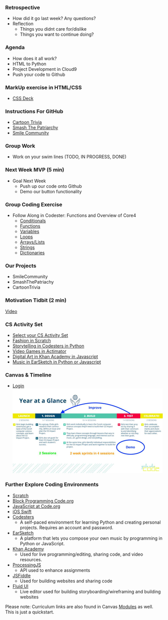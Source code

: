 ### Retrospective
* How did it go last week? Any questions?
* Reflection
  * Things you didnt care for/dislike
  * Things you want to continue doing?

### Agenda
* How does it all work?
* HTML to Python
* Project Development in Cloud9
* Push your code to Github
  
### MarkUp exercise in HTML/CSS
* [CSS Deck](http://cssdeck.com/labs/7zux8zo7)

### Instructions For GitHub
* [Cartoon Trivia](https://github.com/DGPLGWC/cartoontrivia)
* [Smash The Patriarchy](https://github.com/DGPLGWC/smashthepatriarchy)
* [Smile Community](https://github.com/DGPLGWC/smilecommunity)

### Group Work
* Work on your swim lines (TODO, IN PROGRESS, DONE)

### Next Week MVP (5 min)
* Goal Next Week 
    * Push up our code onto Github
    * Demo our button functionality

### Group Coding Exercise
* Follow Along in Codester: Functions and Overview of Core4
  * [Conditionals](https://www.codesters.com/preview/598ad7f9b1574af697cbcbace19a9cc5/)
  * [Functions](https://www.codesters.com/preview/ecfc3ffa2c3143d3ac74d6c74197ab13/)
  * [Variables](https://www.codesters.com/preview/410823bd7ed3463c82f7d8d802fbf340/)
  * [Loops](https://www.codesters.com/preview/656e6d77b73249d6b32f764df0133ab2/)
  * [Arrays/Lists](https://www.codesters.com/preview/39ab6a421b0140f791a1e5b6dfbdb54c/)
  * [Strings](https://www.codesters.com/preview/a7babbc9093645ecb1551cb4bffc54b1/)
  * [Dictionaries](https://www.codesters.com/preview/445e741c9abe4772bbc9b69227a04397/)
  
### Our Projects
* SmileCommunity
* SmashThePatriachy
* CartoonTrivia

### Motivation Tidbit (2 min)
[Video](https://www.youtube.com/watch?v=mFPg96gdPkc)

### CS Activity Set
* [Select your CS Activity Set](https://docs.google.com/document/d/1LBkpn1TK3J3InwlbLROLHOGvNAEPVR8xRb5Ax1jEF6U/preview#heading=h.x2dqe12x9rpe)
* [Fashion in Scratch](https://drive.google.com/drive/u/0/folders/0B7Y3SK71FWkwSVNLbXEtb0VjNTA)
* [Storytelling in Codesters in Python](https://drive.google.com/drive/u/0/folders/0B7Y3SK71FWkwYkJxN2dqZGZvRUU)
* [Video Games in Actimator](https://drive.google.com/drive/u/0/folders/0B7Y3SK71FWkwdUtvWkNrZi1wYms)
* [Digital Art in Khan Academy in Javascript](https://drive.google.com/drive/u/0/folders/0B7Y3SK71FWkwUG5TeWw0LTVrR0U)
* [Music in EarSketch in Python or Javascript](https://drive.google.com/drive/u/0/folders/0B7Y3SK71FWkwWm9Wb2Fpc2VNaTg0)

### Canvas & Timeline
* [Login](https://girlswhocode.instructure.com/login/canvas)
![Image of Timeline](../Year-at-a-Glance.jpg)

### Further Explore Coding Environments
* [Scratch](https://scratch.mit.edu/)
* [Block Programming Code.org](https://studio.code.org/s/course4)
* [JavaScript at Code.org](https://code.org/educate/applab)
* [iOS Swift](http://www.apple.com/swift/playgrounds/)
* [Codesters](https://www.codesters.com/)
  * A self-paced environment for learning Python and creating personal projects. Requires an account and password.
* [EarSketch](https://earsketch.gatech.edu/earsketch2/)
  * A platform that lets you compose your own music by programming in Python or JavaScript.
* [Khan Academy](https://www.khanacademy.org/computing/computer-programming/programming/intro-to-programming/a/learning-programming-on-khan-academy)
  * Used for live programming/editing, sharing code, and video resources. 
* [ProcessingJS](http://processingjs.org/)
  * API used to enhance assignments
* [JSFiddle](https://jsfiddle.net/)
  * Used for building websites and sharing code 
* [Fluid UI](https://www.fluidui.com/?utm_source=adwords&utm_campaign=fluid-ui&utm_medium=cpc_term=FluidSearches)
  * Live editor used for building storyboarding/wireframing and building websites 

Please note: Curriculum links are also found in Canvas [Modules](https://girlswhocode.instructure.com/courses/951/modules) as well.  This is just a quickstart. 